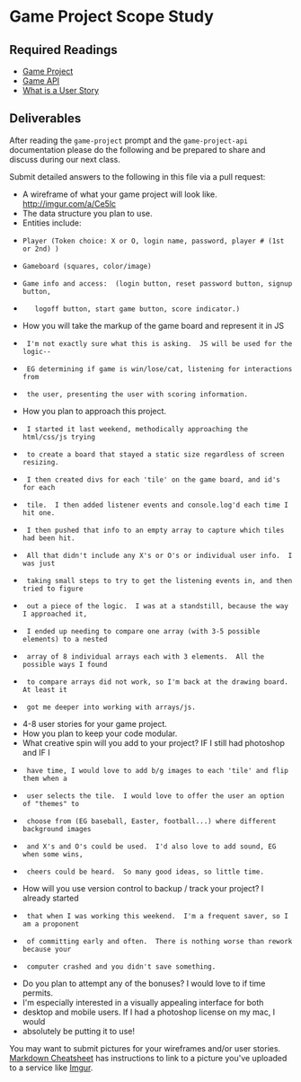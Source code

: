 # Game Project Scope Study

## Required Readings

-   [Game Project](https://github.com/ga-wdi-boston/game-project)
-   [Game API](https://github.com/ga-wdi-boston/game-project-api)
-   [What is a User Story](https://www.mountaingoatsoftware.com/agile/user-stories)

## Deliverables

After reading the `game-project` prompt and the `game-project-api` documentation
please do the following and be prepared to share and discuss during our next
class.

Submit detailed answers to the following in this file via a pull request:

-   A wireframe of what your game project will look like.  http://imgur.com/a/Ce5lc
-   The data structure you plan to use.
-    Entities include:
-     Player (Token choice: X or O, login name, password, player # (1st or 2nd) )
-     Gameboard (squares, color/image)
-     Game info and access:  (login button, reset password button, signup button,
-        logoff button, start game button, score indicator.)
-   How you will take the markup of the game board and represent it in JS
-      I'm not exactly sure what this is asking.  JS will be used for the logic--
-      EG determining if game is win/lose/cat, listening for interactions from
-      the user, presenting the user with scoring information.
-   How you plan to approach this project.
-      I started it last weekend, methodically approaching the html/css/js trying
-      to create a board that stayed a static size regardless of screen resizing.
-      I then created divs for each 'tile' on the game board, and id's for each
-      tile.  I then added listener events and console.log'd each time I hit one.
-      I then pushed that info to an empty array to capture which tiles had been hit.
-      All that didn't include any X's or O's or individual user info.  I was just
-      taking small steps to try to get the listening events in, and then tried to figure
-      out a piece of the logic.  I was at a standstill, because the way I approached it,
-      I ended up needing to compare one array (with 3-5 possible elements) to a nested
-      array of 8 individual arrays each with 3 elements.  All the possible ways I found
-      to compare arrays did not work, so I'm back at the drawing board.  At least it
-      got me deeper into working with arrays/js.
-   4-8 user stories for your game project.
-   How you plan to keep your code modular.
-   What creative spin will you add to your project?  IF I still had photoshop and IF I
-      have time, I would love to add b/g images to each 'tile' and flip them when a
-      user selects the tile.  I would love to offer the user an option of "themes" to
-      choose from (EG baseball, Easter, football...) where different background images
-      and X's and O's could be used.  I'd also love to add sound, EG when some wins,
-      cheers could be heard.  So many good ideas, so little time.
-   How will you use version control to backup / track your project?  I already started
-      that when I was working this weekend.  I'm a frequent saver, so I am a proponent
-      of committing early and often.  There is nothing worse than rework because your
-      computer crashed and you didn't save something.
-   Do you plan to attempt any of the bonuses?  I would love to if time permits.
-    I'm especially interested in a visually appealing interface for both
-    desktop and mobile users.  If I had a photoshop license on my mac, I would
-    absolutely be putting it to use!


You may want to submit pictures for your wireframes and/or user stories.
[Markdown Cheatsheet](https://github.com/adam-p/markdown-here/wiki/Markdown-Cheatsheet)
has instructions to link to a picture you've uploaded to a service like [Imgur](http://imgur.com/).
